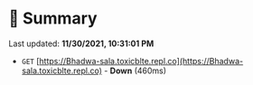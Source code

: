# 📖 Summary
Last updated: **11/30/2021, 10:31:01 PM**

- `GET` [https://Bhadwa-sala.toxicblte.repl.co](https://Bhadwa-sala.toxicblte.repl.co) - **Down** (460ms)
